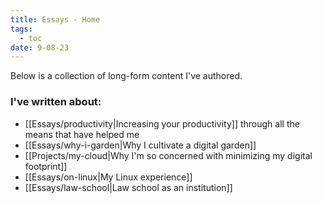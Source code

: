 ```yaml
---
title: Essays - Home
tags:
  - toc
date: 9-08-23
---
```

Below is a collection of long-form content I've authored.

### I've written about:
- [[Essays/productivity|Increasing your productivity]] through all the means that have helped me
- [[Essays/why-i-garden|Why I cultivate a digital garden]]
- [[Projects/my-cloud|Why I'm so concerned with minimizing my digital footprint]]
- [[Essays/on-linux|My Linux experience]]
- [[Essays/law-school|Law school as an institution]]

